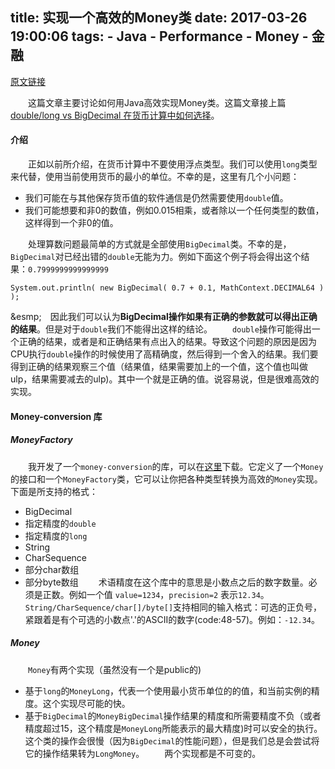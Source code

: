 title: 实现一个高效的Money类
date: 2017-03-26 19:00:06
tags:
    - Java
    - Performance
    - Money
    - 金融
---

[原文链接](http://java-performance.info/high-performance-money-class/)    

&emsp;&emsp;这篇文章主要讨论如何用Java高效实现Money类。这篇文章接上篇[double/long vs BigDecimal 在货币计算中如何选择](http://java-performance.info/bigdecimal-vs-double-in-financial-calculations/)。
#### 介绍
&emsp;&emsp;正如以前所介绍，在货币计算中不要使用浮点类型。我们可以使用`long`类型来代替，使用当前使用货币的最小的单位。不幸的是，这里有几个小问题：
 * 我们可能在与其他保存货币值的软件通信是仍然需要使用`double`值。
 * 我们可能想要和非0的数值，例如0.015相乘，或者除以一个任何类型的数值，这样得到一个非0的值。

&emsp;&emsp;处理算数问题最简单的方式就是全部使用`BigDecimal`类。不幸的是，`BigDecimal`对已经出错的`double`无能为力。例如下面这个例子将会得出这个结果：`0.7999999999999999`
```
System.out.println( new BigDecimal( 0.7 + 0.1, MathContext.DECIMAL64 ) );
```
&esmp;&emsp;因此我们可以认为**BigDecimal操作如果有正确的参数就可以得出正确的结果**。但是对于`double`我们不能得出这样的结论。
&emsp;&emsp;`double`操作可能得出一个正确的结果，或者是和正确结果有点出入的结果。导致这个问题的原因是因为CPU执行`double`操作的时候使用了高精确度，然后得到一个舍入的结果。我们要得到正确的结果观察三个值（结果值，结果需要加上的一个值，这个值也叫做ulp，结果需要减去的ulp)。其中一个就是正确的值。说容易说，但是很难高效的实现。

#### Money-conversion 库
##### MoneyFactory

&emsp;&emsp;我开发了一个`money-conversion`的库，可以在[这里](https://github.com/mikvor/money-conversio)下载。它定义了一个`Money`的接口和一个`MoneyFactory`类，它可以让你把各种类型转换为高效的`Money`实现。下面是所支持的格式：
 * BigDecimal
 * 指定精度的`double`
 * 指定精度的`long`
 * String
 * CharSequence
 * 部分char数组
 * 部分byte数组
 &emsp;&emsp;术语精度在这个库中的意思是小数点之后的数字数量。必须是正数。例如一个值 `value=1234`，`precision=2` 表示`12.34`。
 &emsp;&emsp;`String/CharSequence/char[]/byte[]`支持相同的输入格式：可选的正负号，紧跟着是有个可选的小数点'.'的ASCII的数字(code:48-57)。例如：`-12.34`。
 ##### Money
 &emsp;&emsp;`Money`有两个实现（虽然没有一个是public的)
  * 基于`long`的`MoneyLong`，代表一个使用最小货币单位的的值，和当前实例的精度。这个实现尽可能的快。
  * 基于`BigDecimal`的`MoneyBigDecimal`操作结果的精度和所需要精度不负（或者精度超过15，这个精度是`MoneyLong`所能表示的最大精度)时可以安全的执行。这个类的操作会很慢（因为`BigDecimal`的性能问题），但是我们总是会尝试将它的操作结果转为`LongMoney`。
  &emsp;&emsp;两个实现都是不可变的。
 
 

